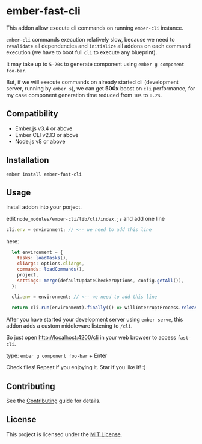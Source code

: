 ember-fast-cli
==============================================================================

This addon allow execute cli commands on running `ember-cli` instance.

`ember-cli` commands execution relatively slow, because we need to `revalidate` all dependencies and `initialize` all addons on each command execution (we have to boot full `cli` to execute any blueprint).

It may take up to `5-20s` to generate component using `ember g component foo-bar`.

But, if we will execute commands on already started cli (development server, running by `ember s`), we can get __500x__ boost on `cli` performance, for my case component generation time reduced from `10s` to `0.2s`.


Compatibility
------------------------------------------------------------------------------

* Ember.js v3.4 or above
* Ember CLI v2.13 or above
* Node.js v8 or above


Installation
------------------------------------------------------------------------------

```
ember install ember-fast-cli
```


Usage
------------------------------------------------------------------------------

install addon into your porject.

edit `node_modules/ember-cli/lib/cli/index.js` and add one line

```js
cli.env = environment; // <-- we need to add this line
```

here: 


```js
  let environment = {
    tasks: loadTasks(),
    cliArgs: options.cliArgs,
    commands: loadCommands(),
    project,
    settings: merge(defaultUpdateCheckerOptions, config.getAll()),
  };

  cli.env = environment; // <-- we need to add this line

  return cli.run(environment).finally(() => willInterruptProcess.release());
```

After you have started your development server using `ember serve`, this addon adds a custom middleware listening to `/cli`. 

So just open [http://localhost:4200/cli](http://localhost:4200/cli) in your web browser to access `fast-cli`.

type: `ember g component foo-bar` + Enter

Check files! Repeat if you enjoying it. Star if you like it! :)

Contributing
------------------------------------------------------------------------------

See the [Contributing](CONTRIBUTING.md) guide for details.


License
------------------------------------------------------------------------------

This project is licensed under the [MIT License](LICENSE.md).
